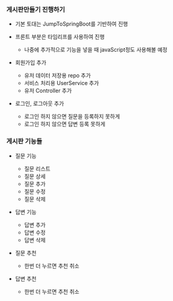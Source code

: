 ### 게시판만들기 진행하기
 - 기본 토대는 JumpToSpringBoot를 기반하여 진행
 - 프론트 부분은 타임리프를 사용하여 진행
   - 나중에 추가적으로 기능을 넣을 때 javaScript정도 사용해볼 예정

- 회원가입 추가
  - 유저 데이터 저장용 repo 추가
  - 서비스 처리용 UserService 추가
  - 유저 Controller 추가

- 로그인, 로그아웃 추가
  - 로그인 하지 않으면 질문을 등록하지 못하게
  - 로그인 하지 않으면 답변 등록 못하게

### 게시판 기능들

- 질문 기능
  - 질문 리스트
  - 질문 상세
  - 질문 추가
  - 질문 수정
  - 질문 삭제
- 답변 기능
  - 답변 추가
  - 답변 수정
  - 답변 삭제
 
- 질문 추천
  - 한번 더 누르면 추천 취소
- 답변 추천
  - 한번 더 누르면 추천 취소